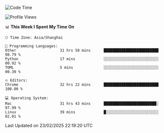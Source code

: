 <!--START_SECTION:waka-->
![Code Time](http://img.shields.io/badge/Code%20Time-3%2C542%20hrs%2038%20mins-blue)

![Profile Views](http://img.shields.io/badge/Profile%20Views-0-blue)

📊 **This Week I Spent My Time On** 

```text
🕑︎ Time Zone: Asia/Shanghai

💬 Programming Languages: 
Other                    31 hrs 58 mins      █████████████████████████   98.79 % 
Python                   17 mins             ░░░░░░░░░░░░░░░░░░░░░░░░░   00.92 % 
TOML                     5 mins              ░░░░░░░░░░░░░░░░░░░░░░░░░   00.30 % 

🔥 Editors: 
Chrome                   32 hrs 22 mins      █████████████████████████   100.00 % 

💻 Operating System: 
Mac                      31 hrs 43 mins      ████████████████████████░   97.99 % 
Linux                    39 mins             █░░░░░░░░░░░░░░░░░░░░░░░░   02.01 % 
```


 Last Updated on 23/02/2025 22:19:20 UTC
<!--END_SECTION:waka-->